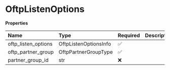 # OftpListenOptions

**Properties**

| Name                | Type                  | Required | Description |
| :------------------ | :-------------------- | :------- | :---------- |
| oftp_listen_options | OftpListenOptionsInfo | ✅       |             |
| oftp_partner_group  | OftpPartnerGroupType  | ✅       |             |
| partner_group_id    | str                   | ❌       |             |

